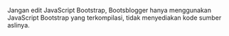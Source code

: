 Jangan edit JavaScript Bootstrap, Bootsblogger hanya menggunakan JavaScript Bootstrap yang terkompilasi, tidak menyediakan kode sumber aslinya.
